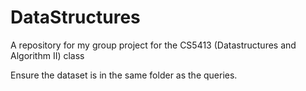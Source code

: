 # DataStructures

A repository for my group project for the CS5413 (Datastructures and Algorithm II) class

Ensure the dataset is in the same folder as the queries.
